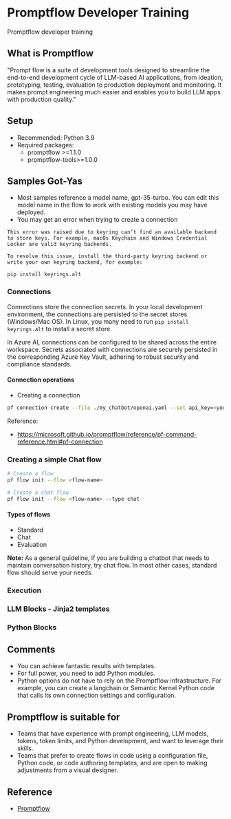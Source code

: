 # Promptflow Developer Training

Promptflow developer training

## What is Promptflow

"Prompt flow is a suite of development tools designed to streamline the end-to-end development cycle of LLM-based AI applications, from ideation, prototyping, testing, evaluation to production deployment and monitoring. It makes prompt engineering much easier and enables you to build LLM apps with production quality."

## Setup

- Recommended: Python 3.9
- Required packages:
  - promptflow >=1.1.0
  - promptflow-tools>=1.0.0

## Samples Got-Yas

- Most samples reference a model name, gpt-35-turbo. You can edit this model name in the flow to work with existing models you may have deployed.
- You may get an error when trying to create a connection
```text
This error was raised due to keyring can’t find an available backend to store keys. For example, macOs Keychain and Windows Credential Locker are valid keyring backends.

To resolve this issue, install the third-party keyring backend or write your own keyring backend, for example:

pip install keyrings.alt
```

### Connections

Connections store the connection secrets. In your local development environment, the connections are persisted to the secret stores (Windows/Mac OS). In Linux, you many need to run `pip install keyrings.alt` to install a secret store. 

In Azure AI, connections can be configured to be shared across the entire workspace. Secrets associated with connections are securely persisted in the corresponding Azure Key Vault, adhering to robust security and compliance standards.

#### Connection operations

- Creating a connection
```bash
pf connection create --file ./my_chatbot/openai.yaml --set api_key=<your_api_key> --name open_ai_connection
```

Reference:
- https://microsoft.github.io/promptflow/reference/pf-command-reference.html#pf-connection


### Creating a simple Chat flow

```bash
# Create a flow
pf flow init --flow <flow-name>

# Create a chat flow
pf flow init --flow <flow-name> --type chat
```

#### Types of flows

- Standard
- Chat
- Evaluation

**Note:** As a general guideline, if you are building a chatbot that needs to maintain conversation history, try chat flow. In most other cases, standard flow should serve your needs.

### Execution

### LLM Blocks - Jinja2 templates

### Python Blocks

## Comments

- You can achieve fantastic results with templates.
- For full power, you need to add Python modules.
- Python options do not have to rely on the Promptflow infrastructure. For example, you can create a langchain or Semantic Kernel Python code that calls its own connection settings and configuration.

## Promptflow is suitable for

- Teams that have experience with prompt engineering, LLM models, tokens, token limits, and Python development, and want to leverage their skills.
- Teams that prefer to create flows in code using a configuration file, Python code, or code authoring templates, and are open to making adjustments from a visual designer.

## Reference

- [Promptflow](https://microsoft.github.io/promptflow/index.html)
